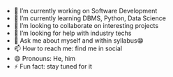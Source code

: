 
- 🔭 I’m currently working on Software Development
- 🌱 I’m currently learning DBMS, Python, Data Science
- 👯 I’m looking to collaborate on interesting projects
- 🤔 I’m looking for help with industry techs
- 💬 Ask me about myself and within syllabus😁
- 📫 How to reach me: find me in social
- 😄 Pronouns: He, him
- ⚡ Fun fact: stay tuned for it

